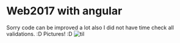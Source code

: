 # Web2017 with angular
Sorry code can be improved a lot also I did not have time check all validations. :D
Pictures! :D
![til](https://github.com/mariusdas/WebApiWithSwagger2021/blob/master/ApiServerVideo.gif)